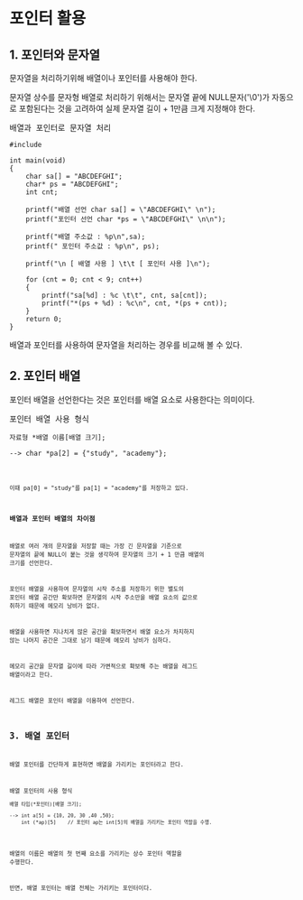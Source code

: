 # 포인터 활용

## 1. 포인터와 문자열
문자열을 처리하기위해 배열이나 포인터를 사용해야 한다.

문자열 상수를 문자형 배열로 처리하기 위해서는 문자열 끝에 NULL문자('\0')가 자동으로 포함된다는 것을 고려하여 실제 문자열 길이 + 1만큼 크게 지정해야 한다.

<pre>배열과 포인터로 문자열 처리
<code>
#include<stdio.h>

int main(void)
{
	char sa[] = "ABCDEFGHI";
	char* ps = "ABCDEFGHI";
	int cnt;

	printf("배열 선언 char sa[] = \"ABCDEFGHI\" \n");
	printf("포인터 선언 char *ps = \"ABCDEFGHI\" \n\n");

	printf("배열 주소값 : %p\n",sa);
	printf(" 포인터 주소값 : %p\n", ps);

	printf("\n [ 배열 사용 ] \t\t [ 포인터 사용 ]\n");
	
	for (cnt = 0; cnt < 9; cnt++)
	{
		printf("sa[%d] : %c \t\t", cnt, sa[cnt]);
		printf("*(ps + %d) : %c\n", cnt, *(ps + cnt));
	}
	return 0;
}</code></pre>
배열과 포인터를 사용하여 문자열을 처리하는 경우를 비교해 볼 수 있다.

## 2. 포인터 배열
포인터 배열을 선언한다는 것은 포인터를 배열 요소로 사용한다는 의미이다.

<pre>포인터 배열 사용 형식
<code>
자료형 *배열 이름[배열 크기];

--> char *pa[2] = {"study", "academy"};<code></pre>
이때 pa[0] = "study"를 pa[1] = "academy"를 저장하고 있다.

### 배열과 포인터 배열의 차이점
배열로 여러 개의 문자열을 저장할 때는 가장 긴 문자열을 기준으로 문자열의 끝에 NULL이 붙는 것을 생각하여 문자열의 크기 + 1 만큼 배열의 크기를 선언한다.

포인터 배열을 사용하여 문자열의 시작 주소를 저장하기 위한 별도의 포인터 배열 공간만 확보하면 문자열의 시작 주소만을 배열 요소의 값으로 취하기 때문에 메모리 낭비가 없다.

배열을 사용하면 지나치게 많은 공간을 확보하면서 배열 요소가 차지하지 않는 나머지 공간은 그대로 남기 때문에 메모리 낭비가 심하다.

메모리 공간을 문자열 길이에 따라 가변적으로 확보해 주는 배열을 레그드 배열이라고 한다.

레그드 배열은 포인터 배열을 이용하여 선언한다.

## 3. 배열 포인터
배열 포인터를 간단하게 표현하면 배열을 가리키는 포인터라고 한다.

<pre>배열 포인터의 사용 형식
<code>
배열 타입(*포인터)[배열 크기];

--> int a[5] = {10, 20, 30 ,40 ,50};
    int (*ap)[5]    // 포인터 ap는 int[5]의 배열을 가리키는 포인터 역할을 수행.</code></pre>
배열의 이름은 배열의 첫 번째 요소를 가리키는 상수 포인터 역할을 수행한다.

 반면, 배열 포인터는 배열 전체는 가리키는 포인터이다.
